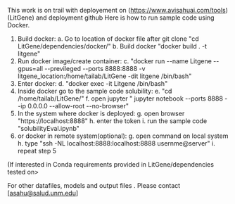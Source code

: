 This work is on trail with deployement on (https://www.avisahuai.com/tools)(LitGene) and deployment github
Here is how to run sample code using Docker.
1. Build docker:
      a. Go to location of docker file after git clone "cd LitGene/dependencies/docker/"
      b. Build docker "docker build . -t litgene"
2. Run docker image/create container:
      c. "docker run --name Litgene --gpus=all --previleged --ports 8888:8888 -v litgene_location:/home/tailab/LitGene -dit litgene /bin/bash"
3. Enter docker:
      d. "docker exec -it Litgene /bin/bash"
4. Inside docker go to the sample code solubility:
      e. "cd /home/tailab/LitGene/"
      f. open jupyter " jupyter notebook --ports 8888 --ip 0.0.0.0 --allow-root --no-browser"
5. In the system where docker is deployed:
      g. open browser "https://localhost:8888"
      h. enter the token 
      i. run the sample code "solubilityEval.ipynb"
6. or docker in remote system(optional):
       g.  open command on local system
       h. type "ssh -NL localhost:8888:localhost:8888 usernme@server"
       i. repeat step 5


 (If interested in Conda requirements provided in LitGene/dependencies tested on>

For other datafiles, models and output files . Please contact [asahu@salud.unm.edu]

